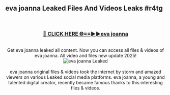 ## eva joanna Leaked Files And Videos Leaks #r4tg
<br>
<div align="center">
<h3><a href="https://watchclip.my.id/eva joanna" rel="nofollow">🔴 CLICK HERE 🌐==►►eva joanna</a></h3>
<br>
Get eva joanna leaked all content. Now you can access all files & videos of eva joanna. All video and files new update 2025!
<br>
<a href="https://watchclip.my.id/eva joanna" rel="nofollow" data-target="animated-image.originalLink"><img src="https://i.ibb.co.com/WyWwxjT/player-gif2.gif" alt="eva joanna Leaked" style="max-width: 100%; display: inline-block;" data-target="animated-image.originalImage"></a>
<br><br>
eva joanna original files & videos took the internet by storm and amazed viewers on various Leaked social media platforms. eva joanna, a young and talented digital creator, recently became famous thanks to this interesting files & videos.
</div>
<br>